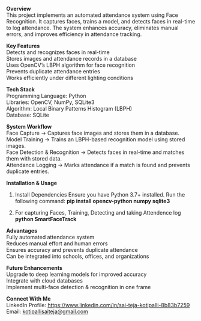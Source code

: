 **Overview** <br>
  This project implements an automated attendance system using Face Recognition. It captures faces, trains a model, and detects faces in real-time to log attendance. The system enhances accuracy, eliminates         manual errors, and improves efficiency in attendance tracking.

**Key Features** <br>
    Detects and recognizes faces in real-time<br>
  Stores images and attendance records in a database<br>
  Uses OpenCV’s LBPH algorithm for face recognition<br>
  Prevents duplicate attendance entries<br>
  Works efficiently under different lighting conditions

**Tech Stack** <br>
  Programming Language: Python <br>
  Libraries: OpenCV, NumPy, SQLite3 <br>
  Algorithm: Local Binary Patterns Histogram (LBPH) <br>
  Database: SQLite

**System Workflow** <br>
  Face Capture → Captures face images and stores them in a database. <br>
  Model Training → Trains an LBPH-based recognition model using stored images. <br>
  Face Detection & Recognition → Detects faces in real-time and matches them with stored data. <br>
  Attendance Logging → Marks attendance if a match is found and prevents duplicate entries.

**Installation & Usage**
  1. Install Dependencies
      Ensure you have Python 3.7+ installed. Run the following command:
      **pip install opencv-python numpy sqlite3**

  2. For capturing Faces, Training, Detecting and taking Attendence log
      **python SmartFaceTrack**
     
**Advantages** <br>
  Fully automated attendance system <br>
  Reduces manual effort and human errors <br>
  Ensures accuracy and prevents duplicate attendance <br>
  Can be integrated into schools, offices, and organizations

**Future Enhancements** <br>
  Upgrade to deep learning models for improved accuracy <br>
  Integrate with cloud databases <br>
  Implement multi-face detection & recognition in one frame <br>

**Connect With Me** <br>
  LinkedIn Profile: https://www.linkedin.com/in/sai-teja-kotipalli-8b83b7259 <br>
  Email: kotipallisaiteja@gmail.com
